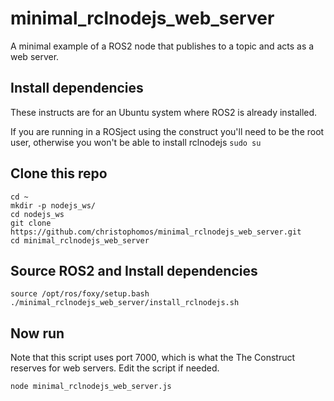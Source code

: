 # minimal_rclnodejs_web_server
A minimal example of a ROS2 node that publishes to a topic and acts as a web server.

## Install dependencies
These instructs are for an Ubuntu system where ROS2 is already installed.

If you are running in a ROSject using the construct you'll need to be the root user, otherwise you won't be able to install rclnodejs
`sudo su`

## Clone this repo
```
cd ~
mkdir -p nodejs_ws/
cd nodejs_ws
git clone https://github.com/christophomos/minimal_rclnodejs_web_server.git
cd minimal_rclnodejs_web_server
```
## Source ROS2 and Install dependencies
```
source /opt/ros/foxy/setup.bash
./minimal_rclnodejs_web_server/install_rclnodejs.sh
```

## Now run
Note that this script uses port 7000, which is what the The Construct reserves for web servers. Edit the script if needed.
```
node minimal_rclnodejs_web_server.js
```
